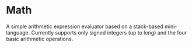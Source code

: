 # Math

A simple arithmetic expression evaluator based on a stack-based mini-language.
Currently supports only signed integers (up to long) and the four basic
arithmetic operations.
